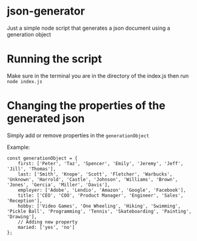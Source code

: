 # json-generator
Just a simple node script that generates a json document using a generation object

# Running the script
Make sure in the terminal you are in the directory of the index.js then run `node index.js`

# Changing the properties of the generated json
Simply add or remove properties in the `generationObject`

Example: 
```
const generationObject = {
    first: ['Peter', 'Taz', 'Spencer', 'Emily', 'Jeremy', 'Jeff', 'Jill', 'Thomas'],
    last: ['Smith', 'Knope', 'Scott', 'Fletcher', 'Warbucks', 'Unknown', 'Harrold', 'Castle', 'Johnson', 'Williams', 'Brown', 'Jones', 'Gercia', 'Miller', 'Davis'],
    employer: ['Adobe', 'Lendio', 'Amazon', 'Google', 'Facebook'],
    title: ['CEO', 'COO', 'Product Manager', 'Engineer', 'Sales', 'Reception'],
    hobby: ['Video Games', 'One Wheeling', 'Hiking', 'Swimming', 'Pickle Ball', 'Programming', 'Tennis', 'Skateboarding', 'Painting', 'Drawing'],
    // Adding new property
    maried: ['yes', 'no']
};
```
